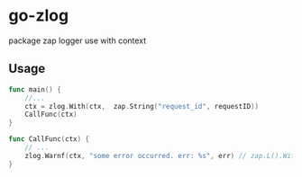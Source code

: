 # go-zlog

package zap logger use with context

## Usage

```go
func main() {
    //...
    ctx = zlog.With(ctx,  zap.String("request_id", requestID))
    CallFunc(ctx)
}

func CallFunc(ctx) {
    // ...
    zlog.Warnf(ctx, "some error occurred. err: %s", err) // zap.L().With(zap.String("request_id", requestID)).Sugar().Warnf("some error occurred. err: %s", err)
}
```
